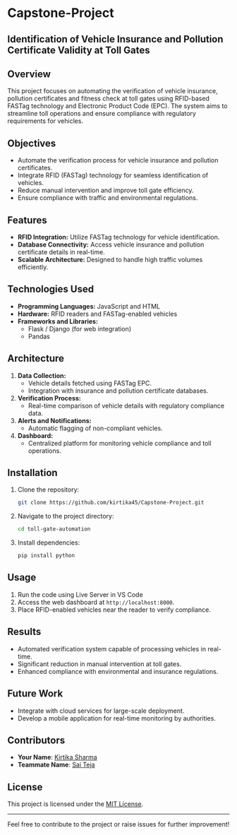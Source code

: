# Capstone-Project
<h2>Identification of Vehicle Insurance and Pollution Certificate Validity at Toll Gates</h2>

## Overview
This project focuses on automating the verification of vehicle insurance, pollution certificates and fitness check at toll gates using RFID-based FASTag technology and Electronic Product Code (EPC). The system aims to streamline toll operations and ensure compliance with regulatory requirements for vehicles.

## Objectives
- Automate the verification process for vehicle insurance and pollution certificates.
- Integrate RFID (FASTag) technology for seamless identification of vehicles.
- Reduce manual intervention and improve toll gate efficiency.
- Ensure compliance with traffic and environmental regulations.

## Features
- **RFID Integration:** Utilize FASTag technology for vehicle identification.
- **Database Connectivity:** Access vehicle insurance and pollution certificate details in real-time.
- **Scalable Architecture:** Designed to handle high traffic volumes efficiently.

## Technologies Used
- **Programming Languages:** JavaScript and HTML
- **Hardware:** RFID readers and FASTag-enabled vehicles
- **Frameworks and Libraries:**
  - Flask / Django (for web integration)
  - Pandas

## Architecture
1. **Data Collection:**
   - Vehicle details fetched using FASTag EPC.
   - Integration with insurance and pollution certificate databases.
2. **Verification Process:**
   - Real-time comparison of vehicle details with regulatory compliance data.
3. **Alerts and Notifications:**
   - Automatic flagging of non-compliant vehicles.
4. **Dashboard:**
   - Centralized platform for monitoring vehicle compliance and toll operations.

## Installation
1. Clone the repository:
   ```bash
   git clone https://github.com/kirtika45/Capstone-Project.git
   ```
2. Navigate to the project directory:
   ```bash
   cd toll-gate-automation
   ```
3. Install dependencies:
   ```bash
   pip install python
   ```


## Usage
1. Run the code using Live Server in VS Code
2. Access the web dashboard at `http://localhost:8000`.
3. Place RFID-enabled vehicles near the reader to verify compliance.

## Results
- Automated verification system capable of processing vehicles in real-time.
- Significant reduction in manual intervention at toll gates.
- Enhanced compliance with environmental and insurance regulations.

## Future Work
- Integrate with cloud services for large-scale deployment.
- Develop a mobile application for real-time monitoring by authorities.

## Contributors
- **Your Name**: [Kirtika Sharma](https://github.com/kirtika45)
- **Teammate Name**: [Sai Teja](https://github.com/Saikukatla)

## License
This project is licensed under the [MIT License](LICENSE).

---
Feel free to contribute to the project or raise issues for further improvement!

